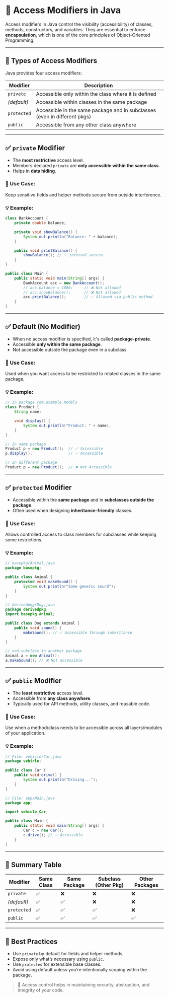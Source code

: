 
# 🔐 Access Modifiers in Java

Access modifiers in Java control the visibility (accessibility) of classes, methods, constructors, and variables. They are essential to enforce **encapsulation**, which is one of the core principles of Object-Oriented Programming.

---

## 🔹 Types of Access Modifiers

Java provides four access modifiers:

| Modifier      | Description                                                              |
|---------------|--------------------------------------------------------------------------|
| `private`     | Accessible only within the class where it is defined                     |
| *(default)*   | Accessible within classes in the same package                            |
| `protected`   | Accessible in the same package and in subclasses (even in different pkgs)|
| `public`      | Accessible from any other class anywhere                                 |

---

## ✅ `private` Modifier

- The **most restrictive** access level.
- Members declared `private` are **only accessible within the same class**.
- Helps in **data hiding**.

### 🔸 Use Case:

Keep sensitive fields and helper methods secure from outside interference.

### 💡 Example:

```java
class BankAccount {
    private double balance;

    private void showBalance() {
        System.out.println("Balance: " + balance);
    }

    public void printBalance() {
        showBalance(); // ✅ internal access
    }
}
```

```java
public class Main {
    public static void main(String[] args) {
        BankAccount acc = new BankAccount();
        // acc.balance = 1000;     // ❌ Not allowed
        // acc.showBalance();      // ❌ Not allowed
        acc.printBalance();        // ✅ Allowed via public method
    }
}
```

---

## ✅ Default (No Modifier)

- When no access modifier is specified, it's called **package-private**.
- Accessible **only within the same package**.
- Not accessible outside the package even in a subclass.

### 🔸 Use Case:

Used when you want access to be restricted to related classes in the same package.

### 💡 Example:

```java
// In package com.example.models
class Product {
    String name;

    void display() {
        System.out.println("Product: " + name);
    }
}
```

```java
// In same package
Product p = new Product();  // ✅ Accessible
p.display();                // ✅ Accessible

// In different package
Product p = new Product();  // ❌ Not Accessible
```

---

## ✅ `protected` Modifier

- Accessible within the **same package** and in **subclasses outside the package**.
- Often used when designing **inheritance-friendly** classes.

### 🔸 Use Case:

Allows controlled access to class members for subclasses while keeping some restrictions.

### 💡 Example:

```java
// basepkg/Animal.java
package basepkg;

public class Animal {
    protected void makeSound() {
        System.out.println("Some generic sound");
    }
}
```

```java
// derivedpkg/Dog.java
package derivedpkg;
import basepkg.Animal;

public class Dog extends Animal {
    public void sound() {
        makeSound(); // ✅ Accessible through inheritance
    }
}
```

```java
// non-subclass in another package
Animal a = new Animal();
a.makeSound(); // ❌ Not accessible
```

---

## ✅ `public` Modifier

- The **least restrictive** access level.
- Accessible from **any class anywhere**.
- Typically used for API methods, utility classes, and reusable code.

### 🔸 Use Case:

Use when a method/class needs to be accessible across all layers/modules of your application.

### 💡 Example:

```java
// File: vehicle/Car.java
package vehicle;

public class Car {
    public void drive() {
        System.out.println("Driving...");
    }
}
```

```java
// File: app/Main.java
package app;

import vehicle.Car;

public class Main {
    public static void main(String[] args) {
        Car c = new Car();
        c.drive(); // ✅ Accessible
    }
}
```

---

## 🧠 Summary Table

| Modifier      | Same Class | Same Package | Subclass (Other Pkg) | Other Packages |
|---------------|------------|--------------|-----------------------|----------------|
| `private`     | ✅         | ❌           | ❌                    | ❌             |
| *(default)*   | ✅         | ✅           | ❌                    | ❌             |
| `protected`   | ✅         | ✅           | ✅                    | ❌             |
| `public`      | ✅         | ✅           | ✅                    | ✅             |

---

## 📌 Best Practices

- Use `private` by default for fields and helper methods.
- Expose only what’s necessary using `public`.
- Use `protected` for extensible base classes.
- Avoid using default unless you’re intentionally scoping within the package.

> 🔐 Access control helps in maintaining security, abstraction, and integrity of your code.

